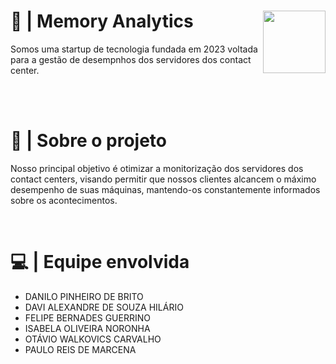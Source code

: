 <div>
  <img height="100" width="100" src="https://media.discordapp.net/attachments/1091137101413748786/1142611945887899799/MEMORY_ANALYTICS_20_1.png?width=418&height=418" align="right">
  <h1>📘 | Memory Analytics</h1>
  <p> 
    Somos uma startup de tecnologia fundada em 2023 voltada para a gestão de desempnhos dos servidores dos contact center.
  </p>
</div>

<br><br>

  <h1> 📌 | Sobre o projeto </h1>
  <p>
     Nosso principal objetivo é otimizar a monitorização dos servidores dos contact centers, visando permitir que nossos clientes alcancem o máximo desempenho de suas máquinas, mantendo-os constantemente informados sobre os acontecimentos.
  </p>
  
<br>
  
  # 💻 | Equipe envolvida
  - DANILO PINHEIRO DE BRITO  
  - DAVI ALEXANDRE DE SOUZA HILÁRIO  
  - FELIPE BERNADES GUERRINO 
  - ISABELA OLIVEIRA NORONHA 
  - OTÁVIO WALKOVICS CARVALHO 
  - PAULO REIS DE MARCENA  
